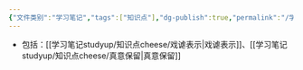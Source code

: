 ```yaml
---
{"文件类别":"学习笔记","tags":["知识点"],"dg-publish":true,"permalink":"/学习笔记studyup/知识点cheese/非真诚表示/","dgPassFrontmatter":true,"created":"2024-07-16T20:32:54.844+08:00","updated":"2024-09-11T12:04:31.368+08:00"}
---
```


- 包括：[[学习笔记studyup/知识点cheese/戏谑表示\|戏谑表示]]、[[学习笔记studyup/知识点cheese/真意保留\|真意保留]]